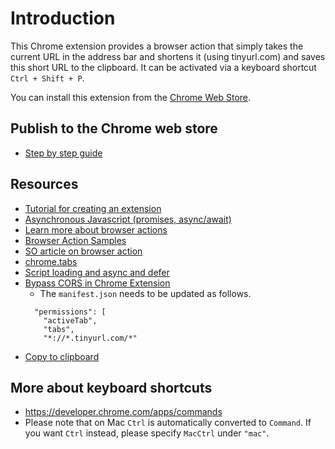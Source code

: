 # Introduction

This Chrome extension provides a browser action that simply takes the current
URL in the address bar and shortens it (using tinyurl.com) and saves this short
URL to the clipboard. It can be activated via a keyboard shortcut 
`Ctrl + Shift + P`.

You can install this extension from the [Chrome Web
Store](https://chrome.google.com/webstore/detail/shorty/cbgcnhimnlnjejdopldfdicfingmaijg?hl=en-US&gl=US).

## Publish to the Chrome web store

- [Step by step guide](https://developer.chrome.com/webstore/publish)

## Resources

- [Tutorial for creating an extension](https://grantwinney.com/creating-my-first-google-chrome-extension-part-1/)
- [Asynchronous Javascript (promises, async/await)](https://eloquentjavascript.net/11_async.html)
- [Learn more about browser
actions](https://developer.chrome.com/extensions/browserAction)
- [Browser Action
Samples](https://chromium.googlesource.com/chromium/src/+/master/chrome/common/extensions/docs/examples/api/browserAction/)
- [SO article on browser
action](https://stackoverflow.com/questions/18766886/unable-to-trigger-chrome-browseraction-onclicked-addlistener-with-google-chrome)
- [chrome.tabs](https://developer.chrome.com/extensions/tabs)
- [Script loading and async and
defer](https://flaviocopes.com/javascript-async-defer/)
- [Bypass CORS in Chrome
Extension](https://stackoverflow.com/questions/44123426/how-to-bypass-cors-for-chrome-extension)
    - The `manifest.json` needs to be updated as follows.
    ```
      "permissions": [
        "activeTab",
        "tabs",
        "*://*.tinyurl.com/*"
    ```
- [Copy to
clipboard](https://stackoverflow.com/questions/49618618/copy-current-url-to-clipboard)

## More about keyboard shortcuts

- https://developer.chrome.com/apps/commands
- Please note that on Mac `Ctrl` is automatically converted to `Command`. If you
want `Ctrl` instead, please specify `MacCtrl` under `"mac"`.
